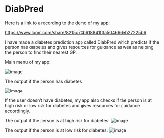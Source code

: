 # DiabPred
Here is a link to a recording to the demo of my app:

https://www.loom.com/share/8215c73b618841f3a504666eb27225b6

I have made a diabetes prediction app called DiabPred which predicts if the person has diabetes and gives resources for guidance as well as helping the person to find their nearest GP.

Main menu of my app:

![image](https://user-images.githubusercontent.com/117676422/201520338-8918c7df-8533-4693-8908-99d822089fcb.png)


The output if the person has diabetes:

![image](https://user-images.githubusercontent.com/117676422/201519949-cb6f0279-2c20-4000-a2c0-36cad8dbc3ec.png)

If the user doesn't have diabetes, my app also checks if the person is at high risk or low risk for diabetes  and gives resources for guidance accordingly.

The output if the person is at high risk for diabetes:
![image](https://user-images.githubusercontent.com/117676422/201520100-7add907d-976e-48ac-b194-5749122c7627.png)

The output if the person is at low risk for diabetes:
![image](https://user-images.githubusercontent.com/117676422/201520131-5c1ad5ab-4f0f-43ba-9c9b-e0621a46714b.png)



